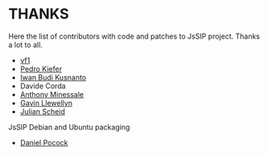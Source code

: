 THANKS
======

Here the list of contributors with code and patches to JsSIP project. Thanks a lot to all.

* [vf1](https://github.com/vf1)
* [Pedro Kiefer](https://github.com/pedrokiefer)
* [Iwan Budi Kusnanto](https://github.com/iwanbk)
* Davide Corda
* [Anthony Minessale](https://github.com/FreeSWITCH)
* [Gavin Llewellyn](https://github.com/gavllew)
* [Julian Scheid](https://github.com/jscheid)


JsSIP Debian and Ubuntu packaging

* [Daniel Pocock](https://github.com/dpocock)
